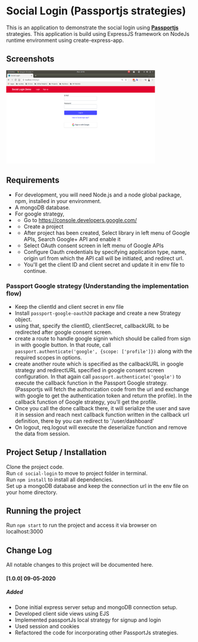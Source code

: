 # Social Login (Passportjs strategies) #
This is an application to demonstrate the social login using [**Passportjs**](http://www.passportjs.org/) strategies. This application is build using ExpressJS framework on NodeJs runtime environment using create-express-app.

## Screenshots

<img src="./public/images/Screenshot1.png" width="400" height="250" alt="Login page">


## Requirements
- For development, you will need Node.js and a node global package, npm, installed in your environment.
- A mongoDB database.
- For google strategy, 
- - Go to https://console.developers.google.com/
- - Create a project
- - After project has been created, Select library in left menu of Google APIs, Search Google+ API and enable it
- - Select OAuth consent screen in left menu of Google APIs
- - Configure Oauth credentials by specifying application type, name, origin url from which the API call will be initiated, and redirect url.
- - You'll get the client ID and client secret and update it in env file to continue.

### Passport Google strategy (Understanding the implementation flow)
- Keep the clientId and client secret in env file
- Install `passport-google-oauth20` package and create a new Strategy object.
- using that, specify the clientID, clientSecret, callbackURL to be redirected after google consent screen.
- create a route to handle google signin which should be called from sign in with google button. In that route, call `passport.authenticate('google', {scope: ['profile']})` along with the required scopes in options.
- create another route which is specified as the callbackURL in google strategy and redirectURL specified in google consent screen configuration. In that again call `passport.authenticate('google')` to execute the callback function in the Passport Google strategy. (Passportjs will fetch the authorization code from the url and exchange with google to get the authentication token and return the profile). In the callback function of Google strategy, you'll get the profile.
- Once you call the done callback there, it will serialize the user and save it in session and reach next callback function written in the callback url definition, there by you can redirect to '/user/dashboard'
- On logout, req.logout will execute the deserialize function and remove the data from session.

## Project Setup / Installation
Clone the project code.  
Run `cd social-login` to move to project folder in terminal.  
Run `npm install` to install all dependencies.  
Set up a mongoDB database and keep the connection url in the env file on your home directory.  

## Running the project
Run `npm start` to run the project and access it via browser on localhost:3000

## Change Log
All notable changes to this project will be documented here.

#### [1.0.0] 09-05-2020
##### Added
- Done initial express server setup and mongoDB connection setup.
- Developed client side views using EJS
- Implemented passportJs local strategy for signup and login
- Used session and cookies
- Refactored the code for incorporating other PassportJs strategies.
